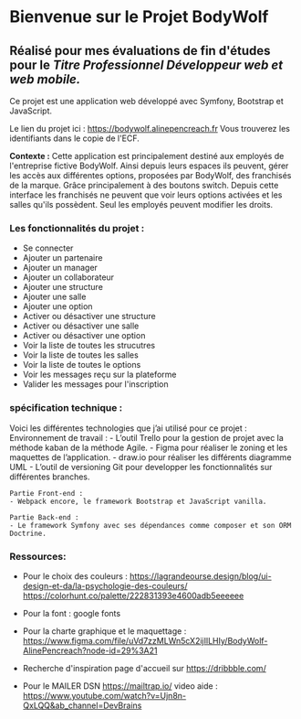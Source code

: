# Bienvenue sur le Projet BodyWolf
## Réalisé pour mes évaluations de fin d'études pour le **_Titre Professionnel Développeur web et web mobile._**
Ce projet est une application web développé avec Symfony, Bootstrap et JavaScript.

Le lien du projet ici : https://bodywolf.alinepencreach.fr
Vous trouverez les identifiants dans le copie de l'ECF. 

**Contexte :** 
Cette application est principalement destiné aux employés de l'entreprise fictive BodyWolf.
Ainsi depuis leurs espaces ils peuvent, gérer les accès aux différentes options, proposées par BodyWolf, des franchisés de la marque. Grâce principalement à des boutons switch.
Depuis cette interface les franchisés ne peuvent que voir leurs options activées et les salles qu'ils possèdent. Seul les employés peuvent modifier les droits.


### Les fonctionnalités du projet :
- Se connecter
- Ajouter un partenaire
- Ajouter un manager
- Ajouter un collaborateur
- Ajouter une structure
- Ajouter une salle
- Ajouter une option
- Activer ou désactiver une structure
- Activer ou désactiver une salle
- Activer ou désactiver une option
- Voir la liste de toutes les strucutres
- Voir la liste de toutes les salles
- Voir la liste de toutes le options
- Voir les messages reçu sur la plateforme
- Valider les messages pour l'inscription

### spécification technique :

Voici les différentes technologies que j’ai utilisé pour ce projet :
	Environnement de travail : 
	- L’outil Trello pour la gestion de projet avec la méthode kaban de la méthode Agile.
	- Figma pour réaliser le zoning et les maquettes de l’application.
	- draw.io pour réaliser les différents diagramme UML
	- L’outil de versioning Git pour developper les fonctionnalités sur différentes branches.

	Partie Front-end :
	- Webpack encore, le framework Bootstrap et JavaScript vanilla.

	Partie Back-end :
	- Le framework Symfony avec ses dépendances comme composer et son ORM Doctrine. 

### Ressources:

- Pour le choix des couleurs : 
https://lagrandeourse.design/blog/ui-design-et-da/la-psychologie-des-couleurs/
https://colorhunt.co/palette/222831393e4600adb5eeeeee

- Pour la font : 
google fonts

- Pour la charte graphique et le maquettage : https://www.figma.com/file/uVd7zzMLWn5cX2ijIlLHIy/BodyWolf-AlinePencreach?node-id=29%3A21

- Recherche d'inspiration page d'accueil sur https://dribbble.com/

- Pour le MAILER DSN
https://mailtrap.io/ 
video aide : https://www.youtube.com/watch?v=Ujn8n-QxLQQ&ab_channel=DevBrains






